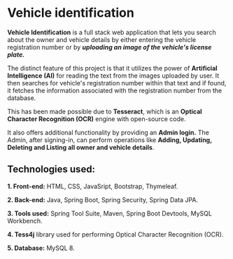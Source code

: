 # Vehicle identification
**Vehicle Identification** is a full stack web application that lets you search about the owner and vehicle details by either entering the vehicle registration number or by ***uploading an image of the vehicle's license plate.***

The distinct feature of this project is that it utilizes the power of **Artificial Intelligence (AI)** for reading the text from the images uploaded by user. It then searches for vehicle's registration number within that text and if found, it fetches the information associated with the registration number from the database.

This has been made possible due to **Tesseract**, which is an **Optical Character Recognition (OCR)** engine with open-source code.

It also offers additional functionality by providing an **Admin login.**
The Admin, after signing-in, can perform operations like **Adding, Updating, Deleting and Listing all owner and vehicle details**.

## Technologies used:

**1. Front-end:** HTML, CSS, JavaSript, Bootstrap, Thymeleaf.

**2. Back-end:** Java, Spring Boot, Spring Security, Spring Data JPA.

**3. Tools used:** Spring Tool Suite, Maven, Spring Boot Devtools, MySQL Workbench.

**4. Tess4j** library used for performing Optical Character Recognition (OCR).

**5. Database:** MySQL 8.
